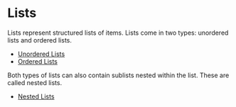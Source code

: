 # Lists

Lists represent structured lists of items. Lists come in two types: unordered
lists and ordered lists.

- [Unordered Lists](unordered-lists)
- [Ordered Lists](ordered-lists)

Both types of lists can also contain sublists nested within the list. These are
called nested lists.

- [Nested Lists](nested-lists)
